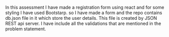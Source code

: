 In this assessment I have made a registration form using react and for some styling I have used Bootstarp.
so I have made a form and the repo contains db.json file in it which store the user details. This file is created by JSON REST api server.
I have include all the validations that are mentioned in the problem statement.
